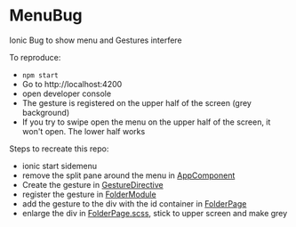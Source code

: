 # MenuBug
Ionic Bug to show menu and Gestures interfere

To reproduce:
* `npm start`
* Go to http://localhost:4200
* open developer console
* The gesture is registered on the upper half of the screen (grey background)
* If you try to swipe open the menu on the upper half of the screen, it won't open. The lower half works

Steps to recreate this repo:
* ionic start sidemenu
* remove the split pane around the menu in [AppComponent](src/app/app.component.html)
* Create the gesture in [GestureDirective](src/app/folder/gesture.directive.ts)
* register the gesture in [FolderModule](src/app/folder/folder.module.ts)
* add the gesture to the div with the id container in [FolderPage](src/app/folder/folder.page.html)
* enlarge the div in [FolderPage.scss](src/app/folder/folder.page.scss), stick to upper screen and make grey
